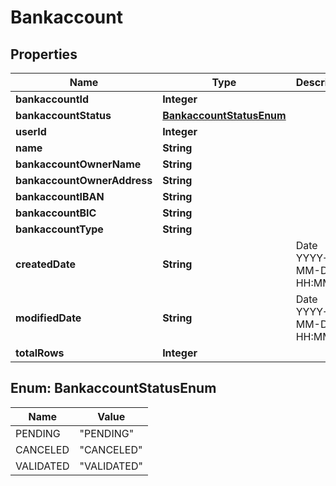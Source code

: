 
# Bankaccount

## Properties
Name | Type | Description | Notes
------------ | ------------- | ------------- | -------------
**bankaccountId** | **Integer** |  |  [optional]
**bankaccountStatus** | [**BankaccountStatusEnum**](#BankaccountStatusEnum) |  |  [optional]
**userId** | **Integer** |  |  [optional]
**name** | **String** |  |  [optional]
**bankaccountOwnerName** | **String** |  |  [optional]
**bankaccountOwnerAddress** | **String** |  |  [optional]
**bankaccountIBAN** | **String** |  |  [optional]
**bankaccountBIC** | **String** |  |  [optional]
**bankaccountType** | **String** |  |  [optional]
**createdDate** | **String** | Date YYYY-MM-DD HH:MM:SS |  [optional]
**modifiedDate** | **String** | Date YYYY-MM-DD HH:MM:SS |  [optional]
**totalRows** | **Integer** |  |  [optional]


<a name="BankaccountStatusEnum"></a>
## Enum: BankaccountStatusEnum
Name | Value
---- | -----
PENDING | &quot;PENDING&quot;
CANCELED | &quot;CANCELED&quot;
VALIDATED | &quot;VALIDATED&quot;



